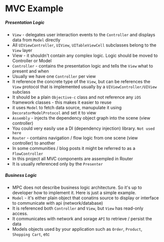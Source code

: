 #  MVC Example

##### Presentation Logic
* `View` - delegates user interaction events to the `Controller` and displays data from `Model` directly
* All `UIViewController`, `UIView`, `UITableViewCell` subclasses belong to the `View` layer
* View - it shouldn't contain any complex logic. Logic should be moved to Controller or Model
* `Controller` - contains the presentation logic and tells the `View` what to present and when
* Usually we have one `Controller` per view
* It reference the concrete type of the `View`, but can be references the `View` protocol that is implemented usually by a `UIViewController/UIView` subclass
* It should be a plain `Objective-c` class and not reference any `iOS` framework classes - this makes it easier to reuse
* it uses `Model` to fetch data source, manupulate it using `DecoratorModelProtocol` and set it to view
* `Assembly` - injects the dependency object graph into the scene (view controller)
* You could very easily use a DI (dependency injection) library. `Not used here`
* `Router` - contains navigation / flow logic from one scene (view controller) to another
* In some communities / blog posts it might be referred to as a `FlowController`
* In this project all MVC components are assempled in Router
* It is usually referenced only by the `Presenter`

##### Business Logic

* MPC does not describe business logic architecture. So it's up to developer how to implement it. Here is just a simple example.
* `Model` - it's either plain object that conatins source to display or interface to communicate with api (network/database)
* It is referenced both  `Controller` and `View`, but `View` has read-only access.
* It communicates with network and sorage `API` to retrieve / persist the data
* Models objects used by your application such as `Order`, `Product`, `Shopping Cart`, etc

